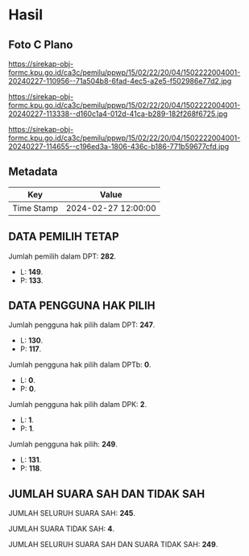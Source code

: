 # Hasil

## Foto C Plano

https://sirekap-obj-formc.kpu.go.id/ca3c/pemilu/ppwp/15/02/22/20/04/1502222004001-20240227-110956--71a504b8-6fad-4ec5-a2e5-f502986e77d2.jpg

https://sirekap-obj-formc.kpu.go.id/ca3c/pemilu/ppwp/15/02/22/20/04/1502222004001-20240227-113338--d160c1a4-012d-41ca-b289-182f268f6725.jpg

https://sirekap-obj-formc.kpu.go.id/ca3c/pemilu/ppwp/15/02/22/20/04/1502222004001-20240227-114655--c196ed3a-1806-436c-b186-771b59677cfd.jpg


## Metadata

| Key        | Value               |
| ---------- | ------------------- |
| Time Stamp | 2024-02-27 12:00:00 |


## DATA PEMILIH TETAP

Jumlah pemilih dalam DPT: **282**.
 * L: **149**.
 * P: **133**.

## DATA PENGGUNA HAK PILIH

Jumlah pengguna hak pilih dalam DPT: **247**.
 * L: **130**.
 * P: **117**.

Jumlah pengguna hak pilih dalam DPTb: **0**.
 * L: **0**.
 * P: **0**.

Jumlah pengguna hak pilih dalam DPK: **2**.
 * L: **1**.
 * P: **1**.

Jumlah pengguna hak pilih: **249**.
 * L: **131**.
 * P: **118**.

## JUMLAH SUARA SAH DAN TIDAK SAH

JUMLAH SELURUH SUARA SAH: **245**.

JUMLAH SUARA TIDAK SAH: **4**.

JUMLAH SELURUH SUARA SAH DAN SUARA TIDAK SAH: **249**.


